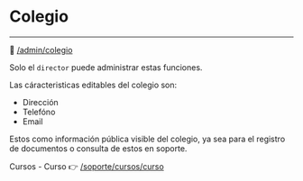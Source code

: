 # Colegio
* * *

🔗 [/admin/colegio](/admin/colegio)

Solo el `director` puede administrar estas funciones.

Las cáracteristicas editables del colegio son:

- Dirección
- Telefóno
- Email

Estos como información pública visible del colegio, ya sea para el registro de documentos
o consulta de estos en soporte.

Cursos - Curso 👉 [/soporte/cursos/curso](/soporte/cursos/curso)
